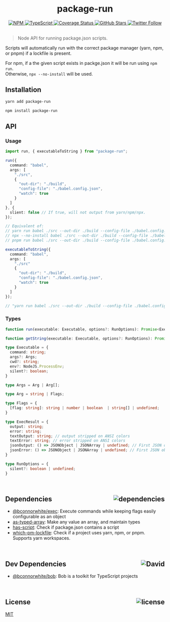 <div align="center">
  <h1>package-run</h1>
  <a href="https://npmjs.com/package/package-run">
    <img alt="NPM" src="https://img.shields.io/npm/v/package-run.svg">
  </a>
  <a href="https://github.com/bconnorwhite/package-run">
    <img alt="TypeScript" src="https://img.shields.io/github/languages/top/bconnorwhite/package-run.svg">
  </a>
  <a href="https://coveralls.io/github/bconnorwhite/package-run?branch=master">
    <img alt="Coverage Status" src="https://coveralls.io/repos/github/bconnorwhite/package-run.svg?branch=master">
  </a>
  <a href="https://github.com/bconnorwhite/package-run">
    <img alt="GitHub Stars" src="https://img.shields.io/github/stars/bconnorwhite/package-run?label=Stars%20Appreciated%21&style=social">
  </a>
  <a href="https://twitter.com/bconnorwhite">
    <img alt="Twitter Follow" src="https://img.shields.io/twitter/follow/bconnorwhite.svg?label=%40bconnorwhite&style=social">
  </a>
</div>

<br />

> Node API for running package.json scripts.

Scripts will automatically run with the correct package manager (yarn, npm, or pnpm) if a lockfile is present.

For npm, if a the given script exists in packge.json it will be run using `npm run`.  
Otherwise, `npx --no-install` will be used.

## Installation

```bash
yarn add package-run
```

```bash
npm install package-run
```

## API

### Usage

```ts
import run, { executableToString } from "package-run";

run({
  command: "babel",
  args: [
    "./src",
    {
      "out-dir": "./build",
      "config-file": "./babel.config.json",
      "watch": true
    }
  ]
}, {
  slient: false // If true, will not output from yarn/npm/npx.
});

// Equivalent of:
// yarn run babel ./src --out-dir ./build --config-file ./babel.config.json --watch
// npx --no-install babel ./src --out-dir ./build --config-file ./babel.config.json --watch
// pnpm run babel ./src --out-dir ./build --config-file ./babel.config.json --watch

executableToString({
  command: "babel",
  args: [
    "./src"
    {
      "out-dir": "./build",
      "config-file": "./babel.config.json",
      "watch": true
    }
  ]
});

// "yarn run babel ./src --out-dir ./build --config-file ./babel.config.json --watch"
```

### Types

```ts
function run(executable: Executable, options?: RunOptions): Promise<ExecResult>;

function getString(executable: Executable, options?: RunOptions): Promise<string>;

type Executable = {
  command: string;
  args?: Args;
  cwd?: string;
  env?: NodeJS.ProcessEnv;
  silent?: boolean;
}

type Args = Arg | Arg[];

type Arg = string | Flags;

type Flags = {
  [flag: string]: string | number | boolean  | string[] | undefined;
}

type ExecResult = {
  output: string;
  error: string;
  textOutput: string; // output stripped on ANSI colors
  textError: string; // error stripped on ANSI colors
  jsonOutput: () => JSONObject | JSONArray | undefined; // First JSON object or array in output
  jsonError: () => JSONObject | JSONArray | undefined; // First JSON object or array in error
}

type RunOptions = {
  silent?: boolean | undefined;
}
```

<br />

<h2>Dependencies<img align="right" alt="dependencies" src="https://img.shields.io/david/bconnorwhite/package-run.svg"></h2>

- [@bconnorwhite/exec](https://www.npmjs.com/package/@bconnorwhite/exec): Execute commands while keeping flags easily configurable as an object
- [as-typed-array](https://www.npmjs.com/package/as-typed-array): Make any value an array, and maintain types
- [has-script](https://www.npmjs.com/package/has-script): Check if package.json contains a script
- [which-pm-lockfile](https://www.npmjs.com/package/which-pm-lockfile): Check if a project uses yarn, npm, or pnpm. Supports yarn workspaces.

<br />

<h2>Dev Dependencies<img align="right" alt="David" src="https://img.shields.io/david/dev/bconnorwhite/package-run.svg"></h2>

- [@bconnorwhite/bob](https://www.npmjs.com/package/@bconnorwhite/bob): Bob is a toolkit for TypeScript projects

<br />

<h2>License <img align="right" alt="license" src="https://img.shields.io/npm/l/package-run.svg"></h2>

[MIT](https://opensource.org/licenses/MIT)
